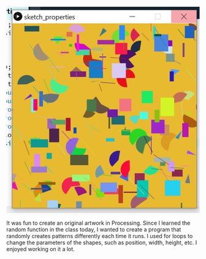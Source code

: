 ![](https://github.com/MinseokKim0813/IntroToIM/blob/main/May27/Capture.PNG?raw=true)

It was fun to create an original artwork in Processing. Since I learned the random function in the class today, I wanted to create a program that randomly creates patterns differently each time it runs. I used for loops to change the parameters of the shapes, such as position, width, height, etc. I enjoyed working on it a lot.

